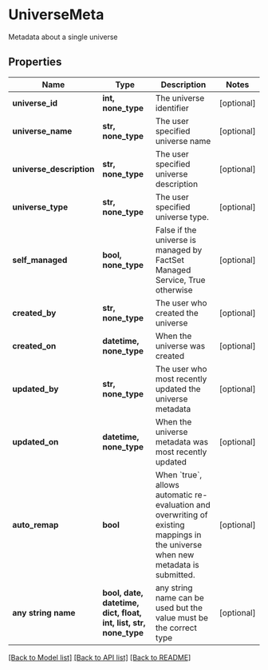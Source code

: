 # UniverseMeta

Metadata about a single universe

## Properties
Name | Type | Description | Notes
------------ | ------------- | ------------- | -------------
**universe_id** | **int, none_type** | The universe identifier | [optional] 
**universe_name** | **str, none_type** | The user specified universe name | [optional] 
**universe_description** | **str, none_type** | The user specified universe description | [optional] 
**universe_type** | **str, none_type** | The user specified universe type. | [optional] 
**self_managed** | **bool, none_type** | False if the universe is managed by FactSet Managed Service, True otherwise | [optional] 
**created_by** | **str, none_type** | The user who created the universe | [optional] 
**created_on** | **datetime, none_type** | When the universe was created | [optional] 
**updated_by** | **str, none_type** | The user who most recently updated the universe metadata | [optional] 
**updated_on** | **datetime, none_type** | When the universe metadata was most recently updated | [optional] 
**auto_remap** | **bool** | When &#x60;true&#x60;, allows automatic re-evaluation and overwriting of existing mappings in the universe when new metadata is submitted. | [optional] 
**any string name** | **bool, date, datetime, dict, float, int, list, str, none_type** | any string name can be used but the value must be the correct type | [optional]

[[Back to Model list]](../README.md#documentation-for-models) [[Back to API list]](../README.md#documentation-for-api-endpoints) [[Back to README]](../README.md)


